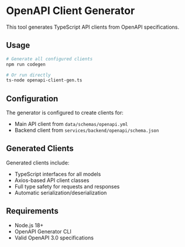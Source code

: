 # OpenAPI Client Generator

This tool generates TypeScript API clients from OpenAPI specifications.

## Usage

```bash
# Generate all configured clients
npm run codegen

# Or run directly
ts-node openapi-client-gen.ts
```

## Configuration

The generator is configured to create clients for:

- Main API client from `data/schemas/openapi.yml`
- Backend client from `services/backend/openapi/schema.json`

## Generated Clients

Generated clients include:
- TypeScript interfaces for all models
- Axios-based API client classes
- Full type safety for requests and responses
- Automatic serialization/deserialization

## Requirements

- Node.js 18+
- OpenAPI Generator CLI
- Valid OpenAPI 3.0 specifications